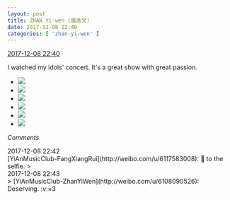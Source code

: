 ```yaml
---
layout: post
title: ZHAN Yi-wen (展逸文)
date: 2017-12-08 22:40
categories: [ 'zhan-yi-wen' ]
---
```


<div class="weibo-info">
  <a href="https://weibo.com/6108090526/FyKn3huO4">2017-12-08 22:40</a>
</div>

I watched my idols' concert. It's a great show with great passion.

<!-- more -->

<ul class="weibo-pic-list-2">
  <li class="weibo-pic">
    <a href="https://wx3.sinaimg.cn/mw690/006FmVn8ly1fm9qo04c1fj30zk0qowma.jpg"><img src="//wx3.sinaimg.cn/thumb150/006FmVn8ly1fm9qo04c1fj30zk0qowma.jpg" /></a>
  </li>
  <li class="weibo-pic">
    <a href="https://wx1.sinaimg.cn/mw690/006FmVn8ly1fm9qo1a27fj30zk0qoqak.jpg"><img src="//wx1.sinaimg.cn/thumb150/006FmVn8ly1fm9qo1a27fj30zk0qoqak.jpg" /></a>
  </li>
  <li class="weibo-pic">
    <a href="https://wx1.sinaimg.cn/mw690/006FmVn8ly1fm9qo22fynj30zk0qo11z.jpg"><img src="//wx1.sinaimg.cn/thumb150/006FmVn8ly1fm9qo22fynj30zk0qo11z.jpg" /></a>
  </li>
  <li class="weibo-pic">
    <a href="https://wx2.sinaimg.cn/mw690/006FmVn8ly1fm9qnzg3t0j30zk0qotfb.jpg"><img src="//wx2.sinaimg.cn/thumb150/006FmVn8ly1fm9qnzg3t0j30zk0qotfb.jpg" /></a>
  </li>
  <li class="weibo-pic">
    <a href="https://wx4.sinaimg.cn/mw690/006FmVn8ly1fm9qo2tfbgj30qo0zitg7.jpg"><img src="//wx4.sinaimg.cn/thumb150/006FmVn8ly1fm9qo2tfbgj30qo0zitg7.jpg" /></a>
  </li>
  <li class="weibo-pic">
    <a href="https://wx3.sinaimg.cn/mw690/006FmVn8ly1fm9qo4g8qmj30qo0zkaeq.jpg"><img src="//wx3.sinaimg.cn/thumb150/006FmVn8ly1fm9qo4g8qmj30qo0zkaeq.jpg" /></a>
  </li>
</ul>

*Comments*

<div class="weibo-info">2017-12-08 22:42</div>
[YiAnMusicClub-FangXiangRui](http://weibo.com/u/6117583008): 💯 to the selfie.
> <div class="weibo-info">2017-12-08 22:43</div>
> [YiAnMusicClub-ZhanYiWen](http://weibo.com/u/6108090526): Deserving. :v:×3

